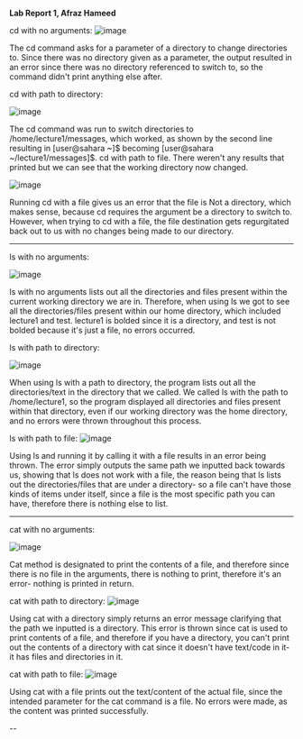 **Lab Report 1, Afraz Hameed**

cd with no arguments:
![image](https://github.com/TTVTechTaro/cse15l-lab-reports/assets/46509287/242f6390-8388-49ac-a6aa-476f40954ccf)

The cd command asks for a parameter of a directory to change directories to. Since there was no directory given as a parameter, the output resulted in an error since there was no directory referenced to switch to, so the command didn't print anything else after.

cd with path to directory:

![image](https://github.com/TTVTechTaro/cse15l-lab-reports/assets/46509287/4c02e7c7-aa71-4441-b62b-132c68a78812)

The cd command was run to switch directories to /home/lecture1/messages, which worked, as shown by the second line resulting in [user@sahara ~]$ becoming [user@sahara ~/lecture1/messages]$. 
cd with path to file. There weren't any results that printed but we can see that the working directory now changed.

![image](https://github.com/TTVTechTaro/cse15l-lab-reports/assets/46509287/6ec1b6b9-72bb-4194-a7b1-68973208236e)


Running cd with a file gives us an error that the file is Not a directory, which makes sense, because cd requires the argument be a directory to switch to. However, when trying to cd with a file, the file destination gets regurgitated back out to us with no changes being made to our directory.

---

ls with no arguments:

![image](https://github.com/TTVTechTaro/cse15l-lab-reports/assets/46509287/7299990b-d424-4f1d-82a3-598ecf51d6ca)

ls with no arguments lists out all the directories and files present within the current working directory we are in. Therefore, when using ls we got to see all the directories/files present within our home directory, which included lecture1 and test. lecture1 is bolded since it is a directory, and test is not bolded because it's just a file, no errors occurred.

ls with path to directory:

![image](https://github.com/TTVTechTaro/cse15l-lab-reports/assets/46509287/44118a0b-9163-42b3-b903-cdc433e9cd2d)

When using ls with a path to directory, the program lists out all the directories/text in the directory that we called. We called ls with the path to /home/lecture1, so the program displayed all directories and files present within that directory, even if our working directory was the home directory, and no errors were thrown throughout this process.

ls with path to file:
![image](https://github.com/TTVTechTaro/cse15l-lab-reports/assets/46509287/5143cc5b-9212-45cb-aeba-9c72abeb9283)


Using ls and running it by calling it with a file results in an error being thrown. The error simply outputs the same path we inputted back towards us, showing that ls does not work with a file, the reason being that ls lists out the directories/files that are under a directory- so a file can't have those kinds of items under itself, since a file is the most specific path you can have, therefore there is nothing else to list. 

---

cat with no arguments:

![image](https://github.com/TTVTechTaro/cse15l-lab-reports/assets/46509287/9343fc0e-5725-4b8a-8732-37bbf3e6cb85)

Cat method is designated to print the contents of a file, and therefore since there is no file in the arguments, there is nothing to print, therefore it's an error- nothing is printed in return.

cat with path to directory:
![image](https://github.com/TTVTechTaro/cse15l-lab-reports/assets/46509287/62830907-9ff4-4e14-b9de-1d8cec2a4e85)

Using cat with a directory simply returns an error message clarifying that the path we inputted is a directory. This error is thrown since cat is used to print contents of a file, and therefore if you have a directory, you can't print out the contents of a directory with cat since it doesn't have text/code in it- it has files and directories in it. 

cat with path to file:
![image](https://github.com/TTVTechTaro/cse15l-lab-reports/assets/46509287/7826a169-78e6-40ce-b545-57f7ad01db22)


Using cat with a file prints out the text/content of the actual file, since the intended parameter for the cat command is a file. No errors were made, as the content was printed successfully.

--
